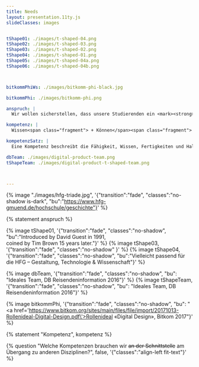 ```yaml
---
title: Needs
layout: presentation.11ty.js
slideClasses: images


tShape01: ./images/t-shaped-04.png
tShape02: ./images/t-shaped-03.png
tShape03: ./images/t-shaped-02.png
tShape04: ./images/t-shaped-01.png
tShape05: ./images/t-shaped-04a.png
tShape06: ./images/t-shaped-04b.png



bitkommPhiWs: ./images/bitkomm-phi-black.jpg

bitkommPhi: ./images/bitkomm-phi.png

anspruch: |
  Wir wollen sicher­stellen, dass unsere Studie­renden ein <mark><strong>Höchstmaß an Profes­sio­na­lität</strong></mark> errei­chen und eine aktive Rolle im Sinne der Nutzer:innen von Gestal­tungs­dienst­leis­tungen einnehmen.

kompetenz: |
  Wissen<span class="fragment"> + Können</span><span class="fragment"> + Wollen</span><span class="fragment"> + kontextuelle Anpassungsfähigkeit</span>

kompetenzSatz: |
  Eine Kompetenz beschreibt die Fähigkeit, Wissen, Fertigkeiten und Haltung in konkreten Situationen selbstorganisiert und verantwortungsvoll anzuwenden.

dbTeam: ./images/digital-product-team.png
tShapeTeam: ./images/digital-product-t-shaped-team.png



---
```

{% image "./images/hfg-triade.jpg", '{"transition":"fade", "classes":"no-shadow is-dark", "bu":"https://www.hfg-gmuend.de/hochschule/geschichte"}' %}

{% statement anspruch %}

{% image tShape01, '{"transition":"fade", "classes":"no-shadow", "bu":"Introduced by David Guest in 1991,<br>coined by Tim Brown 15 years later."}' %}
{% image tShape03, '{"transition":"fade", "classes":"no-shadow" }' %}
{% image tShape04, '{"transition":"fade", "classes":"no-shadow", "bu":"Vielleicht passend für die HFG – Gestaltung, Technologie & Wissenschaft"}' %}


{% image dbTeam, '{"transition":"fade", "classes":"no-shadow", "bu": "Ideales Team, DB Reisendeninformation 2016"}' %}
{% image tShapeTeam, '{"transition":"fade", "classes":"no-shadow", "bu": "Ideales Team, DB Reisendeninformation 2016"}' %}

{% image bitkommPhi, '{"transition":"fade", "classes":"no-shadow", "bu": "<a href=\'https://www.bitkom.org/sites/main/files/file/import/20171013-Rollenideal-Digital-Design.pdf\'>Rollenideal «Digital Design»</a>, Bitkom 2017"}' %}

{% statement "Kompetenz", kompetenz %}

{% question "Welche Kompetenzen brauchen wir <del>an der Schnittstelle</del> am Übergang zu anderen Disziplinen?", false, '{"classes":"align-left fit-text"}' %}